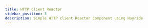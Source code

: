 ```yaml
---
title: HTTP Client Reactpr
sidebar_position: 3
description: Simple HTTP client Reactor Component using Hayride
---
```

